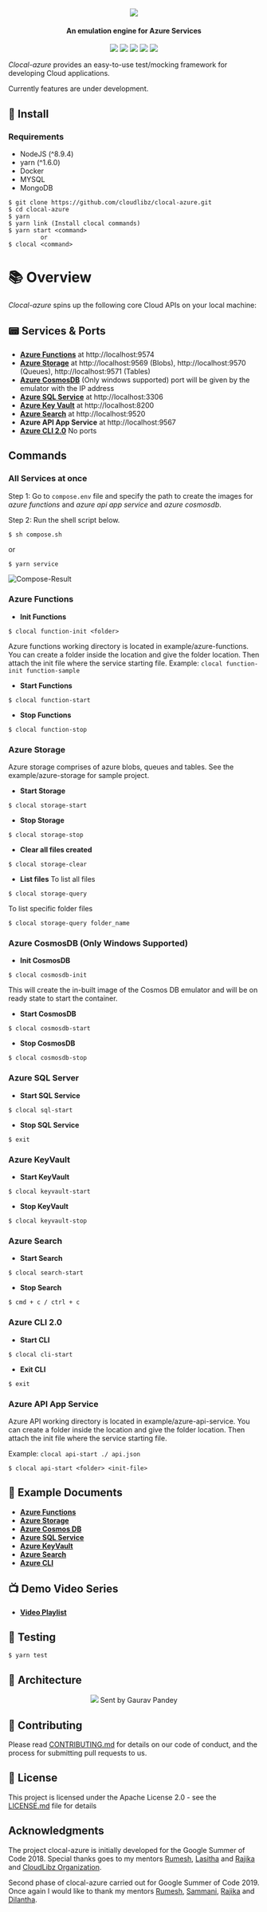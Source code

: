 <h1 align="center">
  <a href=""><img src="./src/assets/clocal-logo.png"></a>
</h1>

<h4 align="center">
An emulation engine for Azure Services 
</h4>

<p align="center">
 <a href="https://github.com/cloudlibz/clocal-azure"><img src="https://img.shields.io/badge/CLocal-Azure-blue.svg"></a>
 <a href="https://gitter.im/cloudlibz/clocal-azure"><img src="https://badges.gitter.im/cloudlibz/clocal-azure.svg"></a>
 <a href="https://saythanks.io/to/lakindu95"><img src="https://img.shields.io/badge/Say%20Thanks-!-1EAEDB.svg"></a>
 <a href="https://opensource.org/licenses/Apache-2.0"><img src="https://img.shields.io/badge/License-Apache%202.0-blue.svg"></a>
 <a href="http://hits.dwyl.io/cloudlibz/clocal-azure"><img src="http://hits.dwyl.io/cloudlibz/clocal-azure.svg"></a>

</p>

_Clocal-azure_ provides an easy-to-use test/mocking framework for developing Cloud applications.

Currently features are under development.

## 🚀 Install

### Requirements

* NodeJS (^8.9.4)
* yarn (^1.6.0)
* Docker
* MYSQL
* MongoDB 

```
$ git clone https://github.com/cloudlibz/clocal-azure.git
$ cd clocal-azure
$ yarn
$ yarn link (Install clocal commands)
$ yarn start <command>
         or
$ clocal <command>
```

# 📚 Overview

_Clocal-azure_ spins up the following core Cloud APIs on your local machine:

## 📟 Services & Ports
* **[Azure Functions](./docs/azure-functions.md)** at http://localhost:9574
* **[Azure Storage](./docs/azure-storage.md)** at http://localhost:9569 (Blobs), http://localhost:9570 (Queues), http://localhost:9571 (Tables)
* **[Azure CosmosDB](./docs/azure-cosmosdb.md)** (Only windows supported) port will be given by the emulator with the IP address
* **[Azure SQL Service](./docs/azure-sql-server.md)** at http://localhost:3306
* **[Azure Key Vault](./docs/azure-keyvault.md)** at http://localhost:8200
* **[Azure Search](./docs/azure-search.md)** at http://localhost:9520
* **Azure API App Service** at http://localhost:9567
* **[Azure CLI 2.0](./docs/azure-cli.md)** No ports

## Commands

### All Services at once

Step 1: Go to ```compose.env``` file and specify the path to create the images for *azure functions* and *azure api app service* and *azure cosmosdb*.

Step 2: Run the shell script below.
```
$ sh compose.sh
```
or
```
$ yarn service
```
![Compose-Result](./src/assets/compose-result.png)


### Azure Functions

* **Init Functions**
```
$ clocal function-init <folder>
```
Azure functions working directory is located in example/azure-functions.
You can create a folder inside the location and give the folder location.
Then attach the init file where the service starting file.
Example: ```clocal function-init function-sample```

* **Start Functions**
```
$ clocal function-start
```
* **Stop Functions**
```
$ clocal function-stop 
 ```

### Azure Storage 
Azure storage comprises of azure blobs, queues and tables. See the example/azure-storage for sample project.

* **Start Storage**
```
$ clocal storage-start
```
* **Stop Storage**
```
$ clocal storage-stop
```
* **Clear all files created**
```
$ clocal storage-clear
```
* **List files**
To list all files
```
$ clocal storage-query
```
To list specific folder files
```
$ clocal storage-query folder_name
```

### Azure CosmosDB (Only Windows Supported)

* **Init CosmosDB**
```
$ clocal cosmosdb-init
```
This will create the in-built image of the Cosmos DB emulator and will be on ready state to start the container.

* **Start CosmosDB**
```
$ clocal cosmosdb-start
```
* **Stop CosmosDB**
```
$ clocal cosmosdb-stop
```

### Azure SQL Server

* **Start SQL Service**
```
$ clocal sql-start
```
* **Stop SQL Service**
```
$ exit
```

### Azure KeyVault

* **Start KeyVault**
```
$ clocal keyvault-start
```

* **Stop KeyVault**
```
$ clocal keyvault-stop
```

### Azure Search

* **Start Search**
```
$ clocal search-start
```
* **Stop Search**
```
$ cmd + c / ctrl + c
```

### Azure CLI 2.0

* **Start CLI**
```
$ clocal cli-start
```
* **Exit CLI**
```
$ exit
```

### Azure API App Service 

Azure API working directory is located in example/azure-api-service.
You can create a folder inside the location and give the folder location.
Then attach the init file where the service starting file.

Example: ```clocal api-start ./ api.json```

```
$ clocal api-start <folder> <init-file>
```

## 📝 Example Documents

* **[Azure Functions](./docs/azure-functions.md)**
* **[Azure Storage](./docs/azure-storage.md)**
* **[Azure Cosmos DB](./docs/azure-cosmosdb.md)**
* **[Azure SQL Service](./docs/azure-sql-server.md)**
* **[Azure KeyVault](./docs/azure-keyvault.md)**
* **[Azure Search](./docs/azure-search.md)**
* **[Azure CLI](./docs/azure-cli.md)**


## 📺 Demo Video Series

* **[Video Playlist](https://www.youtube.com/watch?v=rpUJ44D_7Tk&list=PLbd4A5tkijhDGRQp6BcrwGhRvS0TU8zhQ)**


## 🔧 Testing

```
$ yarn test
```

## 📝 Architecture 

<p align="center">
  <a href=""><img src="./src/assets/architecture.jpg"></a>
  Sent by Gaurav Pandey
</p>

## 🙋 Contributing

Please read [CONTRIBUTING.md](./CONTRIBUTING.md) for details on our code of conduct, and the process for submitting pull requests to us.

## 📜 License

This project is licensed under the Apache License 2.0 - see the [LICENSE.md](./LICENSE) file for details

## Acknowledgments

The project clocal-azure is initially developed for the Google Summer of Code 2018. Special thanks goes to my mentors [Rumesh](https://github.com/rehrumesh), [Lasitha](https://github.com/lasitha-petthawadu) and [Rajika](https://github.com/rajikaimal) and [CloudLibz Organization](https://github.com/cloudlibz).

Second phase of clocal-azure carried out for Google Summer of Code 2019. Once again I would like to thank my mentors [Rumesh](https://github.com/rehrumesh), [Sammani](https://mvp.microsoft.com/en-us/mvp/Sammani%20Palansuriya-5000835), [Rajika](https://github.com/rajikaimal) and [Dilantha](https://github.com/dilantha111).


